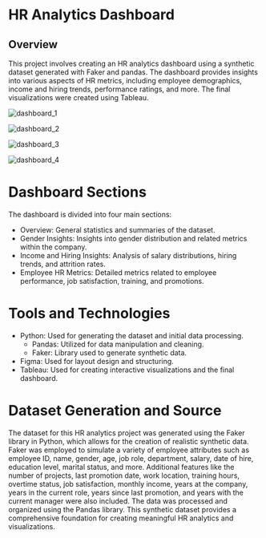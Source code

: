 # HR Analytics Dashboard
## Overview
This project involves creating an HR analytics dashboard using a synthetic dataset generated with Faker and pandas. The dashboard provides insights into various aspects of HR metrics, including employee demographics, income and hiring trends, performance ratings, and more. The final visualizations were created using Tableau.

![dashboard_1](https://github.com/user-attachments/assets/93ad6d79-ec1a-48fd-9394-18ac3397f039)

![dashboard_2](https://github.com/user-attachments/assets/d9c7ea5d-2750-4d38-9811-738103d76f24)

![dashboard_3](https://github.com/user-attachments/assets/202c5606-b59f-4d9f-806f-6a713b197fbd)

![dashboard_4](https://github.com/user-attachments/assets/0e380185-bb91-4b58-ae50-39f7b43a6933)

# Dashboard Sections
The dashboard is divided into four main sections:
- Overview: General statistics and summaries of the dataset.
- Gender Insights: Insights into gender distribution and related metrics within the company.
- Income and Hiring Insights: Analysis of salary distributions, hiring trends, and attrition rates.
- Employee HR Metrics: Detailed metrics related to employee performance, job satisfaction, training, and promotions.

# Tools and Technologies
- Python: Used for generating the dataset and initial data processing.
   - Pandas: Utilized for data manipulation and cleaning.
   - Faker: Library used to generate synthetic data.
- Figma: Used for layout design and structuring.
- Tableau: Used for creating interactive visualizations and the final dashboard.

# Dataset Generation and Source
The dataset for this HR analytics project was generated using the Faker library in Python, which allows for the creation of realistic synthetic data. Faker was employed to simulate a variety of employee attributes such as employee ID, name, gender, age, job role, department, salary, date of hire, education level, marital status, and more. Additional features like the number of projects, last promotion date, work location, training hours, overtime status, job satisfaction, monthly income, years at the company, years in the current role, years since last promotion, and years with the current manager were also included. The data was processed and organized using the Pandas library. This synthetic dataset provides a comprehensive foundation for creating meaningful HR analytics and visualizations.



